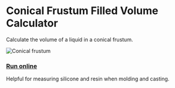 # Conical Frustum Filled Volume Calculator

Calculate the volume of a liquid in a conical frustum.

![Conical frustum](http://i.imgur.com/p88zmv6.png)

### [Run online](https://costava.github.io/conical-frustum-calculator/src/)

Helpful for measuring silicone and resin when molding and casting.
